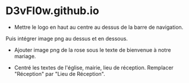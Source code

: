 # D3vFl0w.github.io

- Mettre le logo en haut au centre au dessus de la barre de navigation.

Puis intégrer image png au dessus et en dessous.

- Ajouter image png de la rose sous le texte de bienvenue à notre mariage.

- Centré les textes de l'église, mairie, lieu de réception. Remplacer "Réception" par "Lieu de Réception".


